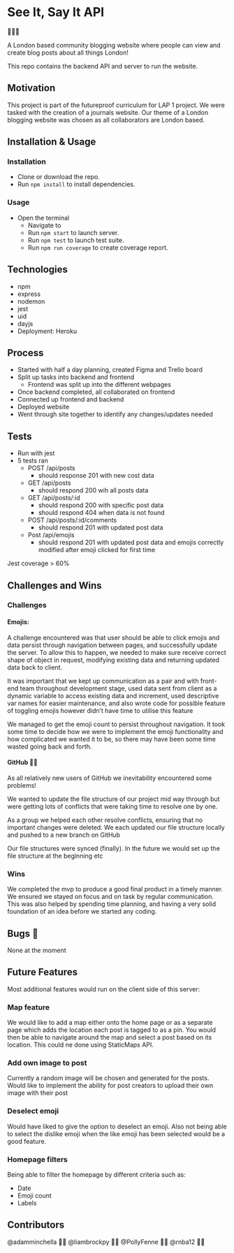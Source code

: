 # See It, Say It API
:guard::guard::guard:

A London based community blogging website where people can view and create blog posts about all things London!

This repo contains the backend API and server to run the website.

## Motivation

This project is part of the futureproof curriculum for LAP 1 project. We were tasked with the creation of a journals website. Our theme of a London blogging website was chosen as all collaborators are London based.

## Installation & Usage

### Installation

- Clone or download the repo.
- Run `npm install` to install dependencies.

### Usage

- Open the terminal 
    - Navigate to 
    - Run `npm start` to launch server.
    - Run `npm test` to launch test suite.
    - Run `npm run coverage` to create coverage report.

## Technologies 

- npm
- express
- nodemon
- jest 
- uid​
- dayjs
- Deployment: Heroku

## Process

- Started with half a day planning, created Figma and Trello board
- Split up tasks into backend and frontend
    - Frontend was split up into the different webpages
- Once backend completed, all collaborated on frontend
- Connected up frontend and backend
- Deployed website
- Went through site together to identify any changes/updates needed

## Tests

- Run with jest 
- 5 tests ran 
    - POST /api/posts
        - should response 201 with new cost data
    - GET /api/posts
        - should respond 200 wih all posts data
    - GET /api/posts/:id
        - should respond 200 with specific post data
        - should respond 404 when data is not found
    - POST /api/posts/:id/comments
        - should respond 201 with updated post data
    - Post /api/emojis 
        - should respond 201 with updated post data and emojis correctly modified after emoji clicked for first time

Jest coverage > 60%

## Challenges and Wins

### Challenges

#### Emojis: 

A challenge encountered was that user should be able to click emojis and data persist through navigation between pages, and successfully update the server​.
To allow this to happen, we needed to make sure receive correct shape of object in request, modifying existing data and returning updated data back to client​. 

It was important that we kept up communication as a pair and with front-end team throughout development stage, used data sent from client as a dynamic variable to access existing data and increment, used descriptive var names for easier maintenance, and also wrote code for possible feature of toggling emojis however didn’t have time to utilise this feature​

We managed to get the emoji count to persist throughout navigation. It took some time to decide how we were to implement the emoji functionality and how complicated we wanted it to be, so there may have been some time wasted going back and forth.

#### GitHub :face_with_spiral_eyes:

As all relatively new users of GitHub we inevitability encountered some problems! 

We wanted to update the file structure of our project mid way through but were getting lots of conflicts that were taking time​ to resolve one by one.

As a group we helped each other resolve conflicts, ensuring that no important changes were deleted. We each updated our file structure locally and pushed to a new branch on GitHub​

Our file structures were synced (finally). In the future we would set up the file structure at the beginning etc 

### Wins

We completed the mvp to produce a good final product in a timely manner. We ensured we stayed on focus and on task by regular communication. This was also helped by spending time planning, and having a very solid foundation of an idea before we started any coding.

## Bugs :bug:

None at the moment 

## Future Features 

Most additional features would run on the client side of this server:

###  Map feature 

We would like to add a map either onto the home page or as a separate page which adds the location each post is tagged to as a pin.
You would then be able to navigate around the map and select a post based on its location.
This could ne done using StaticMaps API.

### Add own image to post

Currently a random image will be chosen and generated for the posts. 
Would like to implement the ability for post creators to upload their own image with their post

### Deselect emoji 

Would have liked to give the option to deselect an emoji.
Also not being able to select the dislike emoji when the like emoji has been selected would be a good feature.

### Homepage filters

Being able to filter the homepage by different criteria such as:
- Date
- Emoji count
- Labels 

## Contributors

@adamminchella :man_technologist:
@liambrockpy :man_technologist:
@PollyFenne :woman_technologist:
@rnba12 :man_technologist:


